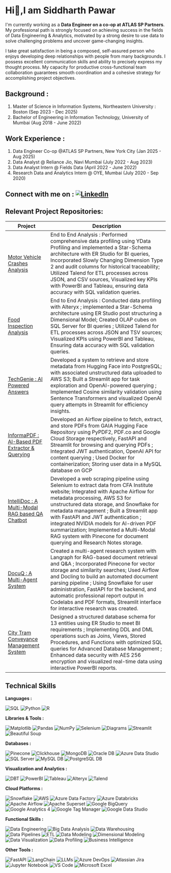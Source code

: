 # Hi👋,I am Siddharth Pawar


I'm currently working as a **Data Engineer on a co-op at ATLAS SP Partners**. My professional path is strongly focused on achieving success in the fields of Data Engineering & Analytics, motivated by a strong desire to use data to solve challenging problems and uncover game-changing insights.

I take great satisfaction in being a composed, self-assured person who enjoys developing deep relationships with people from many backgrounds. I possess excellent communication skills and ability to precisely express my thought process. My capacity for productive cross-functional team collaboration guarantees smooth coordination and a cohesive strategy for accomplishing project objectives.

## **Background :**

1. Master of Science in Information Systems, Northeastern University : Boston (Sep 2023 - Dec 2025)
2. Bachelor of Engineering in Information Technology, University of Mumbai (Aug 2018 - June 2022)

## **Work Experience :** 

1. Data Engineer Co-op @ATLAS SP Partners, New York City (Jan 2025 - Aug 2025)
2. Data Analyst @ Reliance Jio, Navi Mumbai (July 2022 - Aug 2023)
3. Data Analyst Intern @ Fields Data (April 2022 - June 2022)
4. Research Data and Analytics Intern @ OYE, Mumbai (July 2020 - Sep 2020)

## **Connect with me on** : [![LinkedIn](https://img.shields.io/badge/LinkedIn-0077B5?style=for-the-badge&logo=linkedin&logoColor=white)](https://www.linkedin.com/in/siddharth-dattaram-pawar/)

## Relevant Project Repositories:

| Project                                                                 | Description |
|-------------------------------------------------------------------------|-------------|
| [Motor Vehicle Crashes Analysis](https://github.com/Siddharth-Dattaram-Pawar/Motor_Vehicle_Crashes_Analysis) | End to End Analysis : Performed comprehensive data profiling using YData Profiling and implemented a Star-Schema architecture with ER Studio for BI queries, Incorporated Slowly Changing Dimension Type 2 and audit columns for historical traceability; Utilized Talend for ETL processes across JSON, and CSV sources, Visualized key KPIs with PowerBI and Tableau, ensuring data accuracy with SQL validation queries.|
| [Food Inspection Analysis](https://github.com/Siddharth-Dattaram-Pawar/Food_Inspection_Analysis)               |  End to End Analysis : Conducted data profiling with Alteryx ; implemented a Star-Schema architecture using ER Studio post structuring a Dimensional Model; Created OLAP cubes on SQL Server for BI queries ; Utilized Talend for ETL processes across JSON and TSV sources; Visualized KPIs using PowerBI and Tableau, Ensuring data accuracy with SQL validation queries.|
| [TechGenie : AI Powered Answers](https://github.com/Siddharth-Dattaram-Pawar/TechGenie_AI_Powered_Answers)      | Developed a system to retrieve and store metadata from Hugging Face into PostgreSQL; with associated unstructured data uploaded to AWS S3; Built a Streamlit app for task exploration and OpenAI-powered querying ; Implemented Cosine similarity validation using Sentence Transformers and visualized OpenAI query attempts in Streamlit for efficiency insights.|
| [InformaPDF : AI-Based PDF Extractor & Querying](https://github.com/Siddharth-Dattaram-Pawar/InformaPDF-AI_Based_PDF_Extractor_And_Querying) | Developed an Airflow pipeline to fetch, extract, and store PDFs from GAIA Hugging Face Repository using PyPDF2, PDF.co and Google Cloud Storage respectively, FastAPI and Streamlit for browsing and querying PDFs ; Integrated JWT authentication, OpenAI API for content querying ; Used Docker for containerization; Storing user data in a MySQL database on GCP|
| [IntelliDoc : A Multi-Modal RAG based QA Chatbot](https://github.com/Siddharth-Dattaram-Pawar/IntelliDoc-A_MultiModal_RAG_based_QA_Chatbot) |  Developed a web scraping pipeline using Selenium to extract data from CFA Institute website; Integrated with Apache Airflow for metadata processing, AWS S3 for unstructured data storage, and Snowflake for metadata management ; Built a Streamlit app with FastAPI and JWT authentication ; integrated NVIDIA models for AI-driven PDF summarization; Implemented a Multi-Modal RAG system with Pinecone for document querying and Research Notes storage.|
| [DocuQ : A Multi-Agent System](https://github.com/Siddharth-Dattaram-Pawar/DocuQ-A_Multi_Agent_System)           | Created a multi-agent research system with Langraph for RAG-based document retrieval and Q&A ; Incorporated Pinecone for vector storage and similarity searches; Used Airflow and Docling to build an automated document parsing pipeline ; Using Snowflake for user administration, FastAPI for the backend, and automatic professional report output in Codelabs and PDF formats, Streamlit interface for interactive research was created. |
| [City Tram Conveyance Management System](https://github.com/Siddharth-Dattaram-Pawar/City_Tram_Conveyance_Management_System) | Designed a structured database schema for 13 entities using ER Studio to meet BI requirements ; Implementing DDL and DML operations such as Joins, Views, Stored Procedures, and Functions with optimized SQL queries for Advanced Database Management ; Enhanced data security with AES 256 encryption and visualized real-time data using interactive PowerBI reports.|


## Technical Skills

**Languages :**

![SQL](https://img.shields.io/badge/SQL-4479A1?style=for-the-badge&logo=sql&logoColor=white) ![Python](https://img.shields.io/badge/Python-3776AB?style=for-the-badge&logo=python&logoColor=white) ![R](https://img.shields.io/badge/R-276DC3?style=for-the-badge&logo=r&logoColor=white)

**Libraries & Tools :**

![Matplotlib](https://img.shields.io/badge/Matplotlib-0077B5?style=for-the-badge&logo=python&logoColor=white) ![Pandas](https://img.shields.io/badge/Pandas-150458?style=for-the-badge&logo=pandas&logoColor=white) ![NumPy](https://img.shields.io/badge/NumPy-013243?style=for-the-badge&logo=numpy&logoColor=white) ![Selenium](https://img.shields.io/badge/Selenium-43B02A?style=for-the-badge&logo=selenium&logoColor=white) ![Diagrams](https://img.shields.io/badge/Diagrams-000000?style=for-the-badge&logo=diagrams&logoColor=white) ![Streamlit](https://img.shields.io/badge/Streamlit-FF4B4B?style=for-the-badge&logo=streamlit&logoColor=white) ![Beautiful Soup](https://img.shields.io/badge/Beautiful%20Soup-DA5B38?style=for-the-badge&logo=python&logoColor=white)

**Databases :**

![Pinecone](https://img.shields.io/badge/Pinecone-5D3FD3?style=for-the-badge&logo=pinecone&logoColor=white) ![Clickhouse](https://img.shields.io/badge/ClickHouse-000000?style=for-the-badge&logo=clickhouse&logoColor=white) ![MongoDB](https://img.shields.io/badge/MongoDB-47A248?style=for-the-badge&logo=mongodb&logoColor=white) ![Oracle DB](https://img.shields.io/badge/Oracle%20DB-F80000?style=for-the-badge&logo=oracle&logoColor=white) ![Azure Data Studio](https://img.shields.io/badge/Azure%20Data%20Studio-2D7BFF?style=for-the-badge&logo=microsoft-azure&logoColor=white) ![SQL Server](https://img.shields.io/badge/SQL%20Server-CC2927?style=for-the-badge&logo=microsoft-sql-server&logoColor=white) ![MySQL DB](https://img.shields.io/badge/MySQL%20DB-4479A1?style=for-the-badge&logo=mysql&logoColor=white) ![PostgreSQL DB](https://img.shields.io/badge/PostgreSQL%20DB-336791?style=for-the-badge&logo=postgresql&logoColor=white)

**Visualization and Analytics :**

![DBT](https://img.shields.io/badge/DBT-FF6347?style=for-the-badge&logo=dbt&logoColor=white) ![PowerBI](https://img.shields.io/badge/PowerBI-F2C811?style=for-the-badge&logo=powerbi&logoColor=white) ![Tableau](https://img.shields.io/badge/Tableau-E97627?style=for-the-badge&logo=tableau&logoColor=white) ![Alteryx](https://img.shields.io/badge/Alteryx-00B5E2?style=for-the-badge&logo=alteryx&logoColor=white) ![Talend](https://img.shields.io/badge/Talend-FF5025?style=for-the-badge&logo=talend&logoColor=white) 

**Cloud Platforms :**

![Snowflake](https://img.shields.io/badge/Snowflake-00A3E0?style=for-the-badge&logo=snowflake&logoColor=white) ![AWS](https://img.shields.io/badge/AWS-232F3E?style=for-the-badge&logo=amazonaws&logoColor=white) ![Azure Data Factory](https://img.shields.io/badge/Azure%20Data%20Factory-FF1C1C?style=for-the-badge&logo=microsoft-azure-data-factory&logoColor=white) ![Azure Databricks](https://img.shields.io/badge/Azure%20Databricks-003B49?style=for-the-badge&logo=microsoft-azure&logoColor=white) ![Apache Airflow](https://img.shields.io/badge/Apache%20Airflow-017B75?style=for-the-badge&logo=apache-airflow&logoColor=white) ![Apache Superset](https://img.shields.io/badge/Apache%20Superset-292E3D?style=for-the-badge&logo=apache-superset&logoColor=white) ![Google BigQuery](https://img.shields.io/badge/Google%20BigQuery-4285F4?style=for-the-badge&logo=google-big-query&logoColor=white) ![Google Analytics 4](https://img.shields.io/badge/Google%20Analytics%204-E37400?style=for-the-badge&logo=google-analytics&logoColor=white) ![Google Tag Manager](https://img.shields.io/badge/Google%20Tag%20Manager-246FDB?style=for-the-badge&logo=google-tag-manager&logoColor=white) ![Google Data Studio](https://img.shields.io/badge/Google%20Data%20Studio-4285F4?style=for-the-badge&logo=google-data-studio&logoColor=white)


**Functional Skills :**

![Data Engineering](https://img.shields.io/badge/Data%20Engineering-0099FF?style=for-the-badge) ![Big Data Analysis](https://img.shields.io/badge/Big%20Data%20Analysis-6C0082?style=for-the-badge) ![Data Warehousing](https://img.shields.io/badge/Data%20Warehousing-003366?style=for-the-badge) ![Data Pipelines](https://img.shields.io/badge/Data%20Pipelines-FFD700?style=for-the-badge) ![ETL](https://img.shields.io/badge/ETL-FF8800?style=for-the-badge) ![Data Modeling](https://img.shields.io/badge/Data%20Modeling-00BFAE?style=for-the-badge) ![Dimensional Modeling](https://img.shields.io/badge/Dimensional%20Modeling-1D8E6A?style=for-the-badge) ![Data Visualization](https://img.shields.io/badge/Data%20Visualization-56A9E4?style=for-the-badge) ![Data Profiling](https://img.shields.io/badge/Data%20Profiling-6200EA?style=for-the-badge) ![Business Intelligence](https://img.shields.io/badge/Business%20Intelligence-00C8E8?style=for-the-badge)

**Other Tools :**

![FastAPI](https://img.shields.io/badge/FastAPI-009688?style=for-the-badge&logo=fastapi&logoColor=white) ![LangChain](https://img.shields.io/badge/LangChain-2C80B3?style=for-the-badge&logo=python&logoColor=white) ![LLMs](https://img.shields.io/badge/LLMs-4C4C9A?style=for-the-badge) ![Azure DevOps](https://img.shields.io/badge/Azure%20DevOps-0078D4?style=for-the-badge&logo=azuredevops&logoColor=white) ![Atlassian Jira](https://img.shields.io/badge/Atlassian%20Jira-0052CC?style=for-the-badge&logo=jira&logoColor=white) ![Jupyter Notebook](https://img.shields.io/badge/Jupyter%20Notebook-F37626?style=for-the-badge&logo=jupyter&logoColor=white) ![VS Code](https://img.shields.io/badge/VS%20Code-007ACC?style=for-the-badge&logo=visualstudiocode&logoColor=white) ![Microsoft Excel](https://img.shields.io/badge/Microsoft%20Excel-217346?style=for-the-badge&logo=microsoft-excel&logoColor=white)
